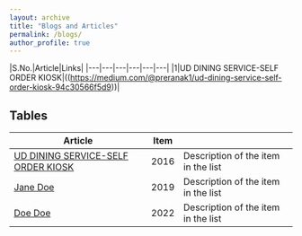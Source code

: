 ```yaml
---
layout: archive
title: "Blogs and Articles"
permalink: /blogs/
author_profile: true
---
```


|S.No.|Article|Links|
|---|---|---|---|---|---|
|1|UD DINING SERVICE-SELF ORDER KIOSK|((https://medium.com/@preranak1/ud-dining-service-self-order-kiosk-94c30566f5d9))|

## Tables

| Article            | Item   |                                                              |
| --------         | ------ | ------------------------------------------------------------ |
| [UD DINING SERVICE-SELF ORDER KIOSK]([#](https://medium.com/@preranak1/ud-dining-service-self-order-kiosk-94c30566f5d9))    | 2016   | Description of the item in the list                          |
| [Jane Doe](#)    | 2019   | Description of the item in the list                          |
| [Doe Doe](#)     | 2022   | Description of the item in the list                          |

